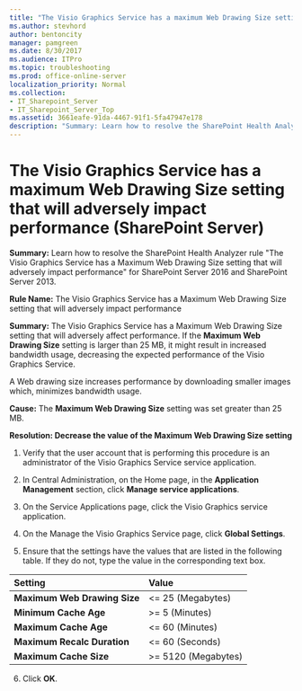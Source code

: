 ```yaml
---
title: "The Visio Graphics Service has a maximum Web Drawing Size setting that will adversely impact performance (SharePoint Server)"
ms.author: stevhord
author: bentoncity
manager: pamgreen
ms.date: 8/30/2017
ms.audience: ITPro
ms.topic: troubleshooting
ms.prod: office-online-server
localization_priority: Normal
ms.collection:
- IT_Sharepoint_Server
- IT_Sharepoint_Server_Top
ms.assetid: 3661eafe-91da-4467-91f1-5fa47947e178
description: "Summary: Learn how to resolve the SharePoint Health Analyzer ruleThe Visio Graphics Service has a Maximum Web Drawing Size setting that will adversely impact performancefor SharePoint Server 2016 and SharePoint Server 2013."
---
```


# The Visio Graphics Service has a maximum Web Drawing Size setting that will adversely impact performance (SharePoint Server)

 **Summary:** Learn how to resolve the SharePoint Health Analyzer rule "The Visio Graphics Service has a Maximum Web Drawing Size setting that will adversely impact performance" for SharePoint Server 2016 and SharePoint Server 2013. 
  
 **Rule Name:** The Visio Graphics Service has a Maximum Web Drawing Size setting that will adversely impact performance 
  
 **Summary:** The Visio Graphics Service has a Maximum Web Drawing Size setting that will adversely affect performance. If the **Maximum Web Drawing Size** setting is larger than 25 MB, it might result in increased bandwidth usage, decreasing the expected performance of the Visio Graphics Service. 
  
A Web drawing size increases performance by downloading smaller images which, minimizes bandwidth usage.
  
 **Cause:** The **Maximum Web Drawing Size** setting was set greater than 25 MB. 
  
 **Resolution: Decrease the value of the Maximum Web Drawing Size setting**
  
1. Verify that the user account that is performing this procedure is an administrator of the Visio Graphics Service service application. 
    
2. In Central Administration, on the Home page, in the **Application Management** section, click **Manage service applications**.
    
3. On the Service Applications page, click the Visio Graphics service application.
    
4. On the Manage the Visio Graphics Service page, click **Global Settings**.
    
5. Ensure that the settings have the values that are listed in the following table. If they do not, type the value in the corresponding text box.
    
|**Setting**|**Value**|
|:-----|:-----|
|**Maximum Web Drawing Size** <br/> |\<= 25 (Megabytes)  <br/> |
|**Minimum Cache Age** <br/> |\>= 5 (Minutes)  <br/> |
|**Maximum Cache Age** <br/> |\<= 60 (Minutes)  <br/> |
|**Maximum Recalc Duration** <br/> |\<= 60 (Seconds)  <br/> |
|**Maximum Cache Size** <br/> |\>= 5120 (Megabytes)  <br/> |
   
6. Click **OK**.
    

